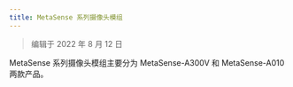 ```yaml
---
title: MetaSense 系列摄像头模组
---
```


> 编辑于 2022 年 8 月 12 日

MetaSense 系列摄像头模组主要分为 MetaSense-A300V 和 MetaSense-A010 两款产品。